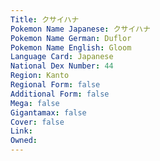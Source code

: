 ```yaml
---
﻿Title: クサイハナ
Pokemon Name Japanese: クサイハナ
Pokemon Name German: Duflor
Pokemon Name English: Gloom
Language Card: Japanese
National Dex Number: 44
Region: Kanto
Regional Form: false
Additional Form: false
Mega: false
Gigantamax: false
Cover: false
Link: 
Owned: 
---
```

